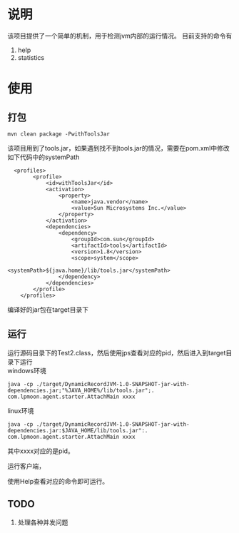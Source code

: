 # 说明
该项目提供了一个简单的机制，用于检测jvm内部的运行情况。
目前支持的命令有
1. help
2. statistics

# 使用

## 打包
```
mvn clean package -PwithToolsJar
```
该项目用到了tools.jar，如果遇到找不到tools.jar的情况，需要在pom.xml中修改如下代码中的systemPath
```
  <profiles>
        <profile>
            <id>withToolsJar</id>
            <activation>
                <property>
                    <name>java.vendor</name>
                    <value>Sun Microsystems Inc.</value>
                </property>
            </activation>
            <dependencies>
                <dependency>
                    <groupId>com.sun</groupId>
                    <artifactId>tools</artifactId>
                    <version>1.8</version>
                    <scope>system</scope>
                    <systemPath>${java.home}/lib/tools.jar</systemPath>
                </dependency>
            </dependencies>
        </profile>
    </profiles>
```
编译好的jar包在target目录下

## 运行
运行源码目录下的Test2.class，然后使用jps查看对应的pid，然后进入到target目录下运行  
windows环境
```
java -cp ./target/DynamicRecordJVM-1.0-SNAPSHOT-jar-with-dependencies.jar;"%JAVA_HOME%/lib/tools.jar";. com.lpmoon.agent.starter.AttachMain xxxx
```
linux环境
```
java -cp ./target/DynamicRecordJVM-1.0-SNAPSHOT-jar-with-dependencies.jar:$JAVA_HOME/lib/tools.jar":. com.lpmoon.agent.starter.AttachMain xxxx
```

其中xxxx对应的是pid。

运行客户端，

使用Help查看对应的命令即可运行。

## TODO

1. 处理各种并发问题

